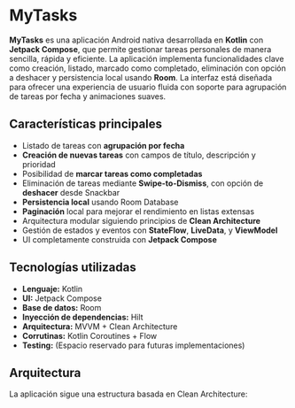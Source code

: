 # MyTasks

**MyTasks** es una aplicación Android nativa desarrollada en **Kotlin** con **Jetpack Compose**, que permite gestionar tareas personales de manera sencilla, rápida y eficiente. La aplicación implementa funcionalidades clave como creación, listado, marcado como completado, eliminación con opción a deshacer y persistencia local usando **Room**. La interfaz está diseñada para ofrecer una experiencia de usuario fluida con soporte para agrupación de tareas por fecha y animaciones suaves.

## Características principales

- Listado de tareas con **agrupación por fecha**
- **Creación de nuevas tareas** con campos de título, descripción y prioridad
- Posibilidad de **marcar tareas como completadas**
- Eliminación de tareas mediante **Swipe-to-Dismiss**, con opción de **deshacer** desde Snackbar
- **Persistencia local** usando Room Database
- **Paginación** local para mejorar el rendimiento en listas extensas
- Arquitectura modular siguiendo principios de **Clean Architecture**
- Gestión de estados y eventos con **StateFlow**, **LiveData**, y **ViewModel**
- UI completamente construida con **Jetpack Compose**

## Tecnologías utilizadas

- **Lenguaje:** Kotlin
- **UI:** Jetpack Compose
- **Base de datos:** Room
- **Inyección de dependencias:** Hilt
- **Arquitectura:** MVVM + Clean Architecture
- **Corrutinas:** Kotlin Coroutines + Flow
- **Testing:** (Espacio reservado para futuras implementaciones)

## Arquitectura

La aplicación sigue una estructura basada en Clean Architecture:

